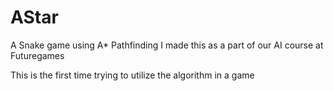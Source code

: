 # AStar
A Snake game using A* Pathfinding
I made this as a part of our AI course at Futuregames

This is the first time trying to utilize the algorithm in a game
